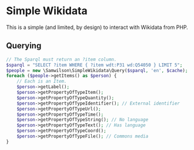 Simple Wikidata
===============

This is a simple (and limited, by design) to interact with Wikidata from PHP.

## Querying

```php
// The Sparql must return an ?item column.
$sparql = "SELECT ?item WHERE { ?item wdt:P31 wd:Q54050 } LIMIT 5";
$people = new \Samwilson\SimpleWikidata\Query($sparql, 'en', $cache);
foreach ($people->getItems() as $person) {
    // Each is an Item.
    $person->getLabel();
    $person->getPropertyOfTypeItem();
    $person->getPropertyOfTypeQuantity();
    $person->getPropertyOfTypeIdentifier(); // External identifier
    $person->getPropertyOfTypeUrl();
    $person->getPropertyOfTypeTime();
    $person->getPropertyOfTypeString(); // No language
    $person->getPropertyOfTypeText(); // Has language
    $person->getPropertyOfTypeCoord();
    $person->getPropertyOfTypeFile(); // Commons media
}
```

